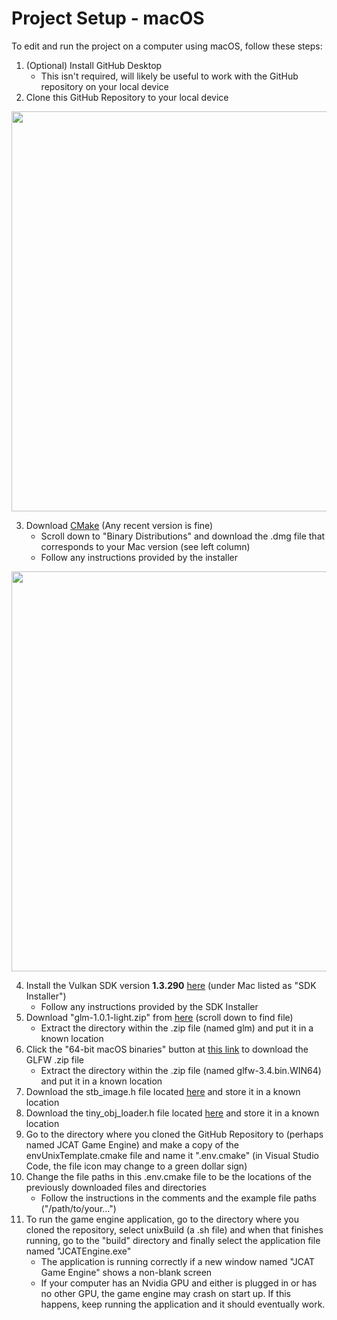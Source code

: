 # Project Setup - macOS

To edit and run the project on a computer using macOS, follow these steps:
1. (Optional) Install GitHub Desktop
   - This isn't required, will likely be useful to work with the GitHub repository on your local device
2. Clone this GitHub Repository to your local device

<img src="https://github.com/user-attachments/assets/65b36f82-3c50-40ab-8532-2251f6f21b74" width="640">

3. Download [CMake](https://cmake.org/download/) (Any recent version is fine)
   - Scroll down to "Binary Distributions" and download the .dmg file that corresponds to your Mac version (see left column)
   - Follow any instructions provided by the installer

<img src="https://github.com/user-attachments/assets/097695b3-ae10-4157-bce8-864dc3269c44" width="640">

4. Install the Vulkan SDK version **1.3.290** [here](https://vulkan.lunarg.com/sdk/home) (under Mac listed as "SDK Installer")
   - Follow any instructions provided by the SDK Installer
5. Download "glm-1.0.1-light.zip" from [here](https://github.com/g-truc/glm/releases) (scroll down to find file)
   - Extract the directory within the .zip file (named glm) and put it in a known location
6. Click the "64-bit macOS binaries" button at [this link](https://www.glfw.org/download) to download the GLFW .zip file
   - Extract the directory within the .zip file (named glfw-3.4.bin.WIN64) and put it in a known location
7. Download the stb_image.h file located [here](https://github.com/nothings/stb/blob/master/stb_image.h) and store it in a known location
8. Download the tiny_obj_loader.h file located [here](https://github.com/tinyobjloader/tinyobjloader/blob/release/tiny_obj_loader.h) and store it in a known location
9. Go to the directory where you cloned the GitHub Repository to (perhaps named JCAT Game Engine) and make a copy of the envUnixTemplate.cmake file and name it ".env.cmake" (in Visual Studio Code, the file icon may change to a green dollar sign)
10. Change the file paths in this .env.cmake file to be the locations of the previously downloaded files and directories
    - Follow the instructions in the comments and the example file paths ("/path/to/your...")
11. To run the game engine application, go to the directory where you cloned the repository, select unixBuild (a .sh file) and when that finishes running, go to the "build" directory and finally select the application file named "JCATEngine.exe"
    - The application is running correctly if a new window named "JCAT Game Engine" shows a non-blank screen
    - If your computer has an Nvidia GPU and either is plugged in or has no other GPU, the game engine may 
    crash on start up. If this happens, keep running the application and it should eventually work.